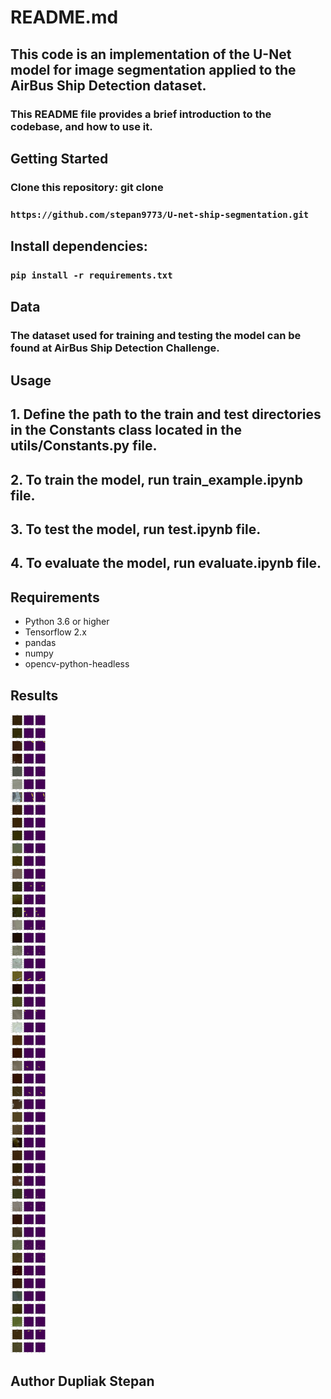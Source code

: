 # README.md
## This code is an implementation of the U-Net model for image segmentation applied to the AirBus Ship Detection dataset. 
### This README file provides a brief introduction to the codebase, and how to use it.

## Getting Started
### Clone this repository: git clone 
### `https://github.com/stepan9773/U-net-ship-segmentation.git`
## Install dependencies: 
### `pip install -r requirements.txt`
## Data
### The dataset used for training and testing the model can be found at AirBus Ship Detection Challenge.

## Usage
## 1. Define the path to the train and test directories in the Constants class located in the utils/Constants.py file.
## 2. To train the model, run train_example.ipynb file.
## 3. To test the model, run test.ipynb file.
## 4. To evaluate the model, run evaluate.ipynb file.

## Requirements
- Python 3.6 or higher
- Tensorflow 2.x
- pandas
- numpy
- opencv-python-headless
## Results 
![Results](models/output.png)

## Author Dupliak Stepan 











